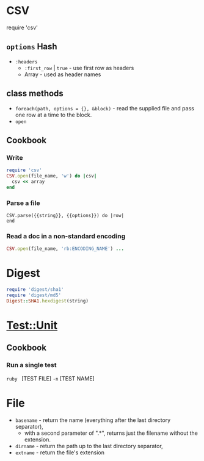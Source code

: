 # CSV

require 'csv'

## `options` Hash

* `:headers`
  * `:first_row` | `true` - use first row as headers
  * Array - used as header names

## class methods

* `foreach(path, options = {}, &block)` - read the supplied file and pass one row at a time to the block.
* `open`

## Cookbook

### Write

```ruby
require 'csv'
CSV.open(file_name, 'w') do |csv|
  csv << array
end
```

### Parse a file

```
CSV.parse({{string}}, {{options}}) do |row|
end
```

### Read a doc in a non-standard encoding

```ruby
CSV.open(file_name, 'rb:ENCODING_NAME') ...
```

# Digest

```ruby
require 'digest/sha1'
require 'digest/md5'
Digest::SHA1.hexdigest(string)
```

# [Test::Unit][test-unit-docs]

## Cookbook

### Run a single test

`ruby ` [TEST FILE] ` -n ` [TEST NAME]

[test-unit-docs]: http://www.ruby-doc.org/stdlib-2.1.5/libdoc/test/unit/rdoc/Test/Unit.html

# File

* `basename` - return the name (everything after the last directory separator),
  * with a second parameter of ".*", returns just the filename without the extension.
* `dirname` - return the path up to the last directory separator,
* `extname` - return the file's extension
